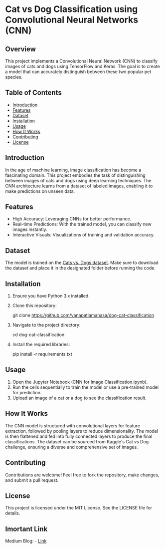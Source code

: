 # Cat vs Dog Classification using Convolutional Neural Networks (CNN)

## Overview
This project implements a Convolutional Neural Network (CNN) to classify images of cats and dogs using TensorFlow and Keras. The goal is to create a model that can accurately distinguish between these two popular pet species.

## Table of Contents
- [Introduction](#introduction)
- [Features](#features)
- [Dataset](#dataset)
- [Installation](#installation)
- [Usage](#usage)
- [How It Works](#how-it-works)
- [Contributing](#contributing)
- [License](#license)

## Introduction
In the age of machine learning, image classification has become a fascinating domain. This project embodies the task of distinguishing between images of cats and dogs using deep learning techniques. The CNN architecture learns from a dataset of labeled images, enabling it to make predictions on unseen data.

## Features
- High Accuracy: Leveraging CNNs for better performance.
- Real-time Predictions: With the trained model, you can classify new images instantly.
- Interactive Visuals: Visualizations of training and validation accuracy.

## Dataset
The model is trained on the [Cats vs. Dogs dataset](https://drive.google.com/file/d/17YHaSX9-7ZifoSRKcoX5bPGQfcfpwJIG/view?usp=drive_link). Make sure to download the dataset and place it in the designated folder before running the code.

## Installation
1. Ensure you have Python 3.x installed.
2. Clone this repository:
  
   git clone https://github.com/vanapatlamanasa/dog-cat-classification
   
3. Navigate to the project directory:
  
   cd dog-cat-classification
   
4. Install the required libraries:
  
   pip install -r requirements.txt
   
## Usage
1. Open the Jupyter Notebook (CNN for Image Classification.ipynb).
2. Run the cells sequentially to train the model or use a pre-trained model for prediction.
3. Upload an image of a cat or a dog to see the classification result.

## How It Works
The CNN model is structured with convolutional layers for feature extraction, followed by pooling layers to reduce dimensionality. The model is then flattened and fed into fully connected layers to produce the final classifications. The dataset can be sourced from Kaggle's Cat vs Dog challenge, ensuring a diverse and comprehensive set of images.

## Contributing
Contributions are welcome! Feel free to fork the repository, make changes, and submit a pull request.

## License
This project is licensed under the MIT License. See the LICENSE file for details.

## Imortant Link

Medium Blog: - [Link](https://medium.com/@vanapatlamanasa/classifying-cats-vs-dogs-a-deep-dive-into-cnns-680ff54c8339)
